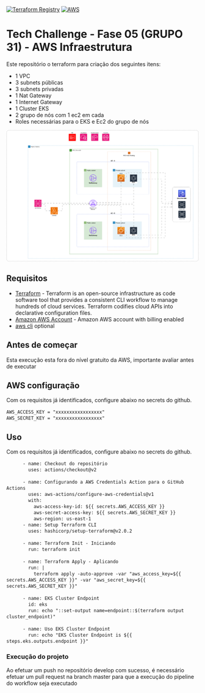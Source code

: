[![Terraform Registry](https://img.shields.io/badge/Terraform%20Registry-available-blue.svg)](https://registry.terraform.io/modules/seu-nome-de-usuario/seu-modulo)
[![AWS](https://img.shields.io/badge/AWS-supported-orange.svg)](https://aws.amazon.com/)

# Tech Challenge - Fase 05 (GRUPO 31) - AWS Infraestrutura

Este repositório o terraform para criação dos seguintes itens:

* 1 VPC
* 3 subnets públicas
* 3 subnets privadas
* 1 Nat Gateway
* 1 Internet Gateway
* 1 Cluster EKS
* 2 grupo de nós com 1 ec2 em cada
* Roles necessárias para o EKS e Ec2 do grupo de nós

![Alt text](fiap-tech3-infra.png)

## Requisitos

* [Terraform](https://www.terraform.io/) - Terraform is an open-source infrastructure as code software tool that provides a consistent CLI workflow to manage hundreds of cloud services. Terraform codifies cloud APIs into declarative configuration files.
* [Amazon AWS Account](https://aws.amazon.com/it/console/) - Amazon AWS account with billing enabled
* [aws cli](https://aws.amazon.com/cli/) optional

## Antes de começar

Esta execução esta fora do nível gratuito da AWS, importante avaliar antes de executar

## AWS configuração

Com os requisitos já identificados, configure abaixo no secrets do github.

```
AWS_ACCESS_KEY = "xxxxxxxxxxxxxxxxx"
AWS_SECRET_KEY = "xxxxxxxxxxxxxxxxx"
```

## Uso

Com os requisitos já identificados, configure abaixo no secrets do github.

```
      - name: Checkout do repositório
        uses: actions/checkout@v2
    
      - name: Configurando a AWS Credentials Action para o GitHub Actions
        uses: aws-actions/configure-aws-credentials@v1
        with:
          aws-access-key-id: ${{ secrets.AWS_ACCESS_KEY }}
          aws-secret-access-key: ${{ secrets.AWS_SECRET_KEY }}
          aws-region: us-east-1
      - name: Setup Terraform CLI
        uses: hashicorp/setup-terraform@v2.0.2

      - name: Terraform Init - Iniciando
        run: terraform init

      - name: Terraform Apply - Aplicando
        run: |
          terraform apply -auto-approve -var "aws_access_key=${{ secrets.AWS_ACCESS_KEY }}" -var "aws_secret_key=${{ secrets.AWS_SECRET_KEY }}"

      - name: EKS Cluster Endpoint
        id: eks
        run: echo "::set-output name=endpoint::$(terraform output cluster_endpoint)"

      - name: Uso EKS Cluster Endpoint
        run: echo "EKS Cluster Endpoint is ${{ steps.eks.outputs.endpoint }}"
```

### Execução do projeto

Ao efetuar um push no repositório develop com sucesso, é necessário efetuar um pull request na branch master para que a execução do pipeline do workflow seja executado
